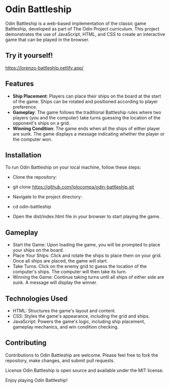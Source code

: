 # Odin Battleship

Odin Battleship is a web-based implementation of the classic game Battleship, developed as part of The Odin Project curriculum. This project demonstrates the use of JavaScript, HTML, and CSS to create an interactive game that can be played in the browser.

## Try it yourself!
https://lorenzo-battleship.netlify.app/

## Features

- **Ship Placement**: Players can place their ships on the board at the start of the game. Ships can be rotated and positioned according to player preference.
- **Gameplay**: The game follows the traditional Battleship rules where two players (you and the computer) take turns guessing the location of the opponent's ships on a grid.
- **Winning Condition**: The game ends when all the ships of either player are sunk. The game displays a message indicating whether the player or the computer won.

## Installation

To run Odin Battleship on your local machine, follow these steps:

- Clone the repository:

- git clone https://github.com/lolocompa/odin-battleship.git
- Navigate to the project directory:
- cd odin-battleship
- Open the dist/index.html file in your browser to start playing the game.
## Gameplay
- Start the Game: Upon loading the game, you will be prompted to place your ships on the board.
- Place Your Ships: Click and rotate the ships to place them on your grid. Once all ships are placed, the game will start.
- Take Turns: Click on the enemy grid to guess the location of the computer's ships. The computer will then take its turn.
-  Winning the Game: Continue taking turns until all ships of either side are sunk. A message will display the winner.
## Technologies Used
- HTML: Structures the game's layout and content.
- CSS: Styles the game's appearance, including the grid and ships.
- JavaScript: Powers the game's logic, including ship placement, gameplay mechanics, and win condition checking.
## Contributing
Contributions to Odin Battleship are welcome. Please feel free to fork the repository, make changes, and submit pull requests.

License
Odin Battleship is open source and available under the MIT license.

Enjoy playing Odin Battleship!

